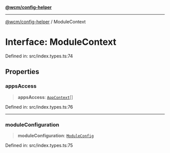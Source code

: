 [**@wcm/config-helper**](../README.md)

***

[@wcm/config-helper](../globals.md) / ModuleContext

# Interface: ModuleContext

Defined in: src/index.types.ts:74

## Properties

### appsAccess

> **appsAccess**: [`AppContext`](AppContext.md)[]

Defined in: src/index.types.ts:76

***

### moduleConfiguration

> **moduleConfiguration**: [`ModuleConfig`](ModuleConfig.md)

Defined in: src/index.types.ts:75

